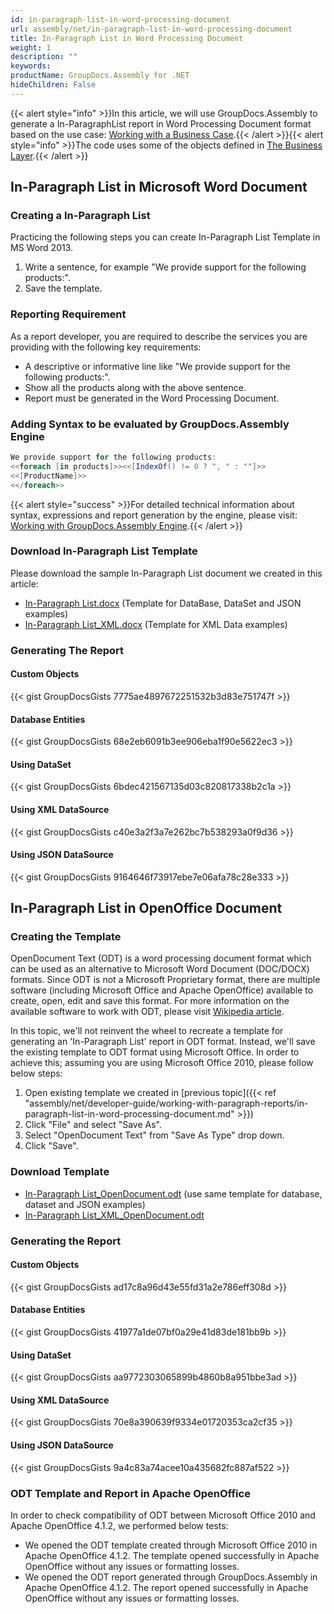 ```yaml
---
id: in-paragraph-list-in-word-processing-document
url: assembly/net/in-paragraph-list-in-word-processing-document
title: In-Paragraph List in Word Processing Document
weight: 1
description: ""
keywords: 
productName: GroupDocs.Assembly for .NET
hideChildren: False
---
```

{{< alert style="info" >}}In this article, we will use GroupDocs.Assembly to generate a In-ParagraphList report in Word Processing Document format based on the use case: [Working with a Business Case](https://docs.groupdocs.com/assembly/net/working-with-a-business-case/).{{< /alert >}}{{< alert style="info" >}}The code uses some of the objects defined in [The Business Layer](https://docs.groupdocs.com/assembly/net/the-business-layer/).{{< /alert >}}

## In-Paragraph List in Microsoft Word Document

### Creating a In-Paragraph List

Practicing the following steps you can create In-Paragraph List Template in MS Word 2013.

1.  Write a sentence, for example "We provide support for the following products:".
2.  Save the template.

### Reporting Requirement

As a report developer, you are required to describe the services you are providing with the following key requirements:

*   A descriptive or informative line like "We provide support for the following products:".
*   Show all the products along with the above sentence.
*   Report must be generated in the Word Processing Document.

### Adding Syntax to be evaluated by GroupDocs.Assembly Engine

```csharp
We provide support for the following products:
<<foreach [in products]>><<[IndexOf() != 0 ? ", " : ""]>>
<<[ProductName]>>
<</foreach>>
```

{{< alert style="success" >}}For detailed technical information about syntax, expressions and report generation by the engine, please visit: [Working with GroupDocs.Assembly Engine](https://docs.groupdocs.com/assembly/net/working-with-groupdocs-assembly-engine/).{{< /alert >}}

### Download In-Paragraph List Template

Please download the sample In-Paragraph List document we created in this article:

*   [In-Paragraph List.docx](https://github.com/groupdocsassembly/GroupDocs_Assembly_NET/blob/master/Examples/Data/Source/Word%20Templates/In-Paragraph%20List.docx?raw=true) (Template for DataBase, DataSet and JSON examples)
*   [In-Paragraph List\_XML.docx](https://github.com/atirtahirgroupdocs/GroupDocs_Assembly_NET/blob/master/Examples/Data/Source/Word%20Templates/In-Paragraph%20List_XML.docx?raw=true) (Template for XML Data examples)

### Generating The Report

#### Custom Objects

{{< gist GroupDocsGists 7775ae4897672251532b3d83e751747f >}}



#### Database Entities

{{< gist GroupDocsGists 68e2eb6091b3ee906eba1f90e5622ec3 >}}



#### Using DataSet

{{< gist GroupDocsGists 6bdec421567135d03c820817338b2c1a >}}



#### Using XML DataSource

{{< gist GroupDocsGists c40e3a2f3a7e262bc7b538293a0f9d36 >}}



#### Using JSON DataSource

{{< gist GroupDocsGists 9164646f73917ebe7e06afa78c28e333 >}}



## In-Paragraph List in OpenOffice Document

### Creating the Template

OpenDocument Text (ODT) is a word processing document format which can be used as an alternative to Microsoft Word Document (DOC/DOCX) formats. Since ODT is not a Microsoft Proprietary format, there are multiple software (including Microsoft Office and Apache OpenOffice) available to create, open, edit and save this format. For more information on the available software to work with ODT, please visit [Wikipedia article](https://en.wikipedia.org/wiki/OpenDocument#Software).

In this topic, we'll not reinvent the wheel to recreate a template for generating an 'In-Paragraph List' report in ODT format. Instead, we'll save the existing template to ODT format using Microsoft Office. In order to achieve this; assuming you are using Microsoft Office 2010, please follow below steps:

1.  Open existing template we created in [previous topic]({{< ref "assembly/net/developer-guide/working-with-paragraph-reports/in-paragraph-list-in-word-processing-document.md" >}})
2.  Click "File" and select "Save As".
3.  Select "OpenDocument Text" from "Save As Type" drop down.
4.  Click "Save".

### Download Template

*   [In-Paragraph List\_OpenDocument.odt](https://github.com/groupdocsassembly/GroupDocs_Assembly_NET/blob/master/Examples/Data/Source/Word%20Templates/In-Paragraph%20List_OpenDocument.odt?raw=true) (use same template for database, dataset and JSON examples)
*   [In-Paragraph List\_XML\_OpenDocument.odt](https://github.com/groupdocsassembly/GroupDocs_Assembly_NET/blob/master/Examples/Data/Source/Word%20Templates/In-Paragraph%20List_XML_OpenDocument.odt?raw=true)

### Generating the Report

#### Custom Objects

{{< gist GroupDocsGists ad17c8a96d43e55fd31a2e786eff308d >}}



#### Database Entities

{{< gist GroupDocsGists 41977a1de07bf0a29e41d83de181bb9b >}}



#### Using DataSet

{{< gist GroupDocsGists aa9772303065899b4860b8a951bbe3ad >}}



#### Using XML DataSource

{{< gist GroupDocsGists 70e8a390639f9334e01720353ca2cf35 >}}



#### Using JSON DataSource

{{< gist GroupDocsGists 9a4c83a74acee10a435682fc887af522 >}}



### ODT Template and Report in Apache OpenOffice

In order to check compatibility of ODT between Microsoft Office 2010 and Apache OpenOffice 4.1.2, we performed below tests:

*   We opened the ODT template created through Microsoft Office 2010 in Apache OpenOffice 4.1.2. The template opened successfully in Apache OpenOffice without any issues or formatting losses.
*   We opened the ODT report generated through GroupDocs.Assembly in Apache OpenOffice 4.1.2. The report opened successfully in Apache OpenOffice without any issues or formatting losses.
